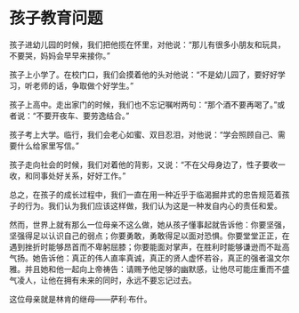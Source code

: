 # 孩子教育问题

孩子进幼儿园的时候，我们把他揽在怀里，对他说：“那儿有很多小朋友和玩具，不要哭，妈妈会早早来接你。” 

孩子上小学了。在校门口，我们会摸着他的头对他说：“不是幼儿园了，要好好学习，听老师的话，争取做个好学生。” 

孩子上高中。走出家门的时候，我们也不忘记嘱咐两句：“那个酒不要再喝了。”或者说：“不要开夜车、要劳逸结合。” 

孩子考上大学。临行，我们会老心如蜜、双目忍泪，对他说：“学会照顾自己、需要什么给家里写信。” 

孩子走向社会的时候，我们对着他的背影，又说：“不在父母身边了，性子要收一收，和同事处好关系，好好工作。” 

总之，在孩子的成长过程中，我们一直在用一种近乎于临渴掘井式的忠告规范着孩子的行为。我们认为我们应该这样做，我们认为这是一种发自内心的责任和爱。 

然而，世界上就有那么一位母亲不这么做，她从孩子懂事起就告诉他：你要坚强，坚强得足以认识自己的弱点；你要勇敢，勇敢得足以面对恐惧。你要堂堂正正，在遇到挫折时能够昂首而不卑躬屈膝；你要能面对掌声，在胜利时能够谦逊而不趾高气扬。她告诉他：真正的伟人直率真诚，真正的贤人虚怀若谷，真正的强者温文尔雅。并且她和他一起向上帝祷告：请赐予他足够的幽默感，让他尽可能庄重而不盛气凌人，让他在拥有未来的同时，永远不要忘记过去。 

这位母亲就是林肯的继母——萨利·布什。
 